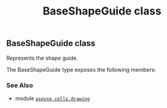 ﻿---
title: BaseShapeGuide class
second_title: Aspose.Cells for Python via .NET API References
description: 
type: docs
weight: 40
url: /aspose.cells.drawing/baseshapeguide/
is_root: false
---

## BaseShapeGuide class

Represents the shape guide.



The BaseShapeGuide type exposes the following members:


### See Also
* module [`aspose.cells.drawing`](..)
